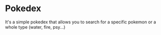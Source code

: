 # Pokedex
It's a simple pokedex that allows you to search for a specific pokemon or a whole type (water, fire, psy...)
